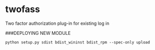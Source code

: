 twofass
=======

Two factor authorization plug-in for existing log in 

###DEPLOYING NEW MODULE

```
python setup.py sdist bdist_wininst bdist_rpm --spec-only upload
``` 
